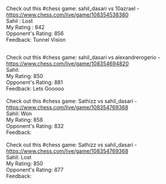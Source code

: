 Check out this #chess game: sahil_dasari vs 10azrael - https://www.chess.com/live/game/108354538380
<br/>
Sahil : Lost
<br/>
My Rating : 842
<br/>
Opponent's Rating: 856
<br/>
Feedback: Tunnel Vision
<br/>
<br/>

Check out this #chess game: sahil_dasari vs alexandrerogerio - https://www.chess.com/live/game/108354694820
<br/>
Sahil: 
<br/>
My Rating: 850
<br/>
Opponent's Rating: 881
<br/>
Feedback: Lets Gooooo
<br/>
<br/>
Check out this #chess game: Sathizz vs sahil_dasari - https://www.chess.com/live/game/108354769368
<br/>
Sahil: Won
<br/>
My Rating: 858
<br/>
Opponent's Rating: 832
<br/>
Feedback:
<br/>
<br/>
Check out this #chess game: Sathizz vs sahil_dasari - https://www.chess.com/live/game/108354769368
<br/>
Sahil: Lost
<br/>
My Rating: 850
<br/>
Opponent's Rating: 877
<br/>
Feedback: 

